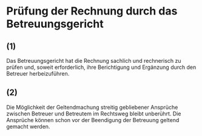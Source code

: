 # Prüfung der Rechnung durch das Betreuungsgericht



## (1)

 Das Betreuungsgericht hat die Rechnung sachlich und rechnerisch zu prüfen und, soweit erforderlich, ihre Berichtigung und Ergänzung durch den Betreuer herbeizuführen.

## (2)

 Die Möglichkeit der Geltendmachung streitig gebliebener Ansprüche zwischen Betreuer und Betreutem im Rechtsweg bleibt unberührt. Die Ansprüche können schon vor der Beendigung der Betreuung geltend gemacht werden. 

